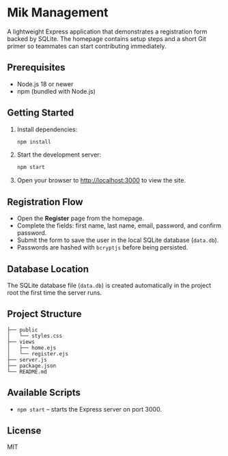 # Mik Management

A lightweight Express application that demonstrates a registration form backed by SQLite. The homepage contains setup steps and a short Git primer so teammates can start contributing immediately.

## Prerequisites

- Node.js 18 or newer
- npm (bundled with Node.js)

## Getting Started

1. Install dependencies:

   ```bash
   npm install
   ```

2. Start the development server:

   ```bash
   npm start
   ```

3. Open your browser to <http://localhost:3000> to view the site.

## Registration Flow

- Open the **Register** page from the homepage.
- Complete the fields: first name, last name, email, password, and confirm password.
- Submit the form to save the user in the local SQLite database (`data.db`).
- Passwords are hashed with `bcryptjs` before being persisted.

## Database Location

The SQLite database file (`data.db`) is created automatically in the project root the first time the server runs.

## Project Structure

```
├── public
│   └── styles.css
├── views
│   ├── home.ejs
│   └── register.ejs
├── server.js
├── package.json
└── README.md
```

## Available Scripts

- `npm start` – starts the Express server on port 3000.

## License

MIT
